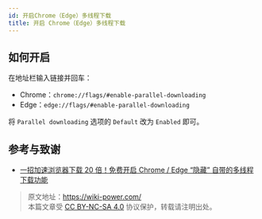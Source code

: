 ```yaml
---
id: 开启Chrome（Edge）多线程下载
title: 开启 Chrome（Edge）多线程下载
---
```


## 如何开启

在地址栏输入链接并回车：

- Chrome：`chrome://flags/#enable-parallel-downloading`
- Edge：`edge://flags/#enable-parallel-downloading`

将 `Parallel downloading` 选项的 `Default` 改为 `Enabled` 即可。

## 参考与致谢

- [一招加速浏览器下载 20 倍！免费开启 Chrome / Edge “隐藏” 自带的多线程下载功能](https://www.iplaysoft.com/chrome-parallel-download.html)

> 原文地址：<https://wiki-power.com/>  
> 本篇文章受 [CC BY-NC-SA 4.0](https://creativecommons.org/licenses/by/4.0/deed.zh) 协议保护，转载请注明出处。

